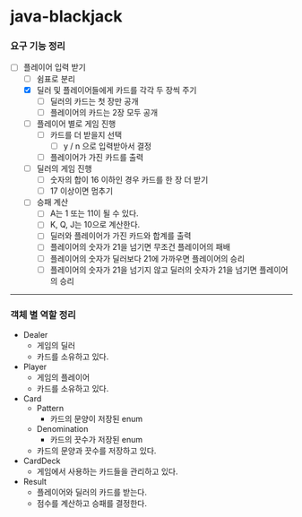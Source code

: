 # java-blackjack

### 요구 기능 정리

- [ ] 플레이어 입력 받기
    - [ ] 쉼표로 분리
    - [x] 딜러 및 플레이어들에게 카드를 각각 두 장씩 주기
        - [ ] 딜러의 카드는 첫 장만 공개
        - [ ] 플레이어의 카드는 2장 모두 공개
    - [ ] 플레이어 별로 게임 진행
        - [ ] 카드를 더 받을지 선택
            - [ ] y / n 으로 입력받아서 결정
        - [ ] 플레이어가 가진 카드를 출력
    - [ ] 딜러의 게임 진행
        - [ ] 숫자의 합이 16 이하인 경우 카드를 한 장 더 받기
        - [ ] 17 이상이면 멈추기
    - [ ] 승패 계산
        - [ ] A는 1 또는 11이 될 수 있다.
        - [ ] K, Q, J는 10으로 계산한다.
        - [ ] 딜러와 플레이어가 가진 카드와 합계를 출력
        - [ ] 플레이어의 숫자가 21을 넘기면 무조건 플레이어의 패배
        - [ ] 플레이어의 숫자가 딜러보다 21에 가까우면 플레이어의 승리
        - [ ] 플레이어의 숫자가 21을 넘기지 않고 딜러의 숫자가 21을 넘기면 플레이어의 승리

---

### 객체 별 역할 정리

- Dealer
    - 게임의 딜러
    - 카드를 소유하고 있다.
- Player
    - 게임의 플레이어
    - 카드를 소유하고 있다.
- Card
    - Pattern
        - 카드의 문양이 저장된 enum
    - Denomination
        - 카드의 끗수가 저장된 enum
    - 카드의 문양과 끗수를 저장하고 있다.
- CardDeck
    - 게임에서 사용하는 카드들을 관리하고 있다.
- Result
    - 플레이어와 딜러의 카드를 받는다.
    - 점수를 계산하고 승패를 결정한다.
